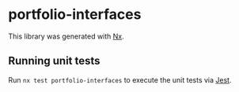 # portfolio-interfaces

This library was generated with [Nx](https://nx.dev).

## Running unit tests

Run `nx test portfolio-interfaces` to execute the unit tests via [Jest](https://jestjs.io).
